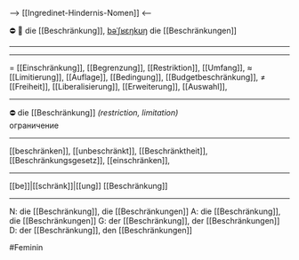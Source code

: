 --> [[Ingredinet-Hindernis-Nomen]] <--

⛔ 🔴 die [[Beschränkung]], [bəˈʃʁɛŋkʊŋ](https://youglish.com/pronounce/Beschränkung/german)
die [[Beschränkungen]]

---

---
= [[Einschränkung]], [[Begrenzung]], [[Restriktion]],  [[Umfang]],
≈ [[Limitierung]], [[Auflage]], [[Bedingung]],  [[Budgetbeschränkung]],
≠ [[Freiheit]], [[Liberalisierung]], [[Erweiterung]], [[Auswahl]],

---
⛔ die [[Beschränkung]] *(restriction, limitation)*  
ограничение

---
[[beschränken]], [[unbeschränkt]], [[Beschränktheit]], [[Beschränkungsgesetz]],  [[einschränken]],

---
[[be]]|[[schränk]]|[[ung]]
[[Beschränkung]]


---
N: die [[Beschränkung]], die [[Beschränkungen]]
A: die [[Beschränkung]], die [[Beschränkungen]]
G: der [[Beschränkung]], der [[Beschränkungen]]
D: der [[Beschränkung]], den [[Beschränkungen]]

#Feminin